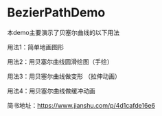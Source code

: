 # BezierPathDemo
本demo主要演示了贝塞尔曲线的以下用法

用法1：简单地画图形

用法2：用贝塞尔曲线圆滑绘图（手绘）

用法3：用贝塞尔曲线做变形  （拉伸动画）

用法4：用贝塞尔曲线做缓冲动画

简书地址：https://www.jianshu.com/p/4d1cafde16e6
